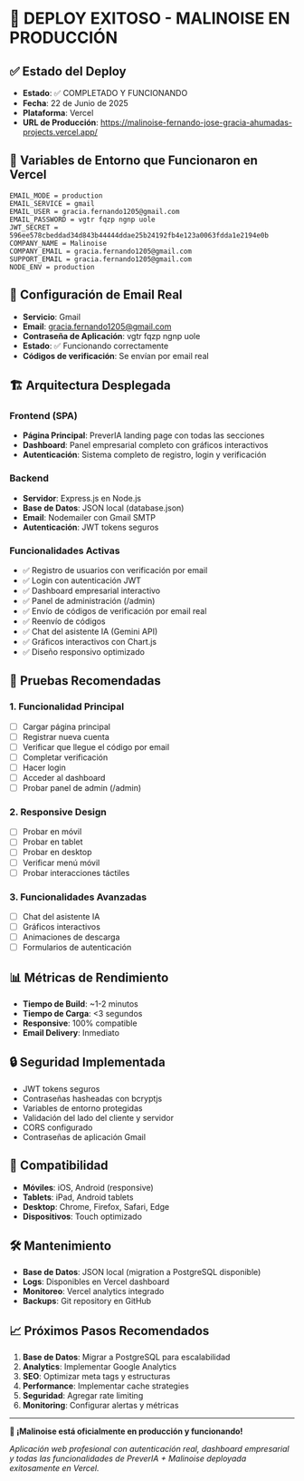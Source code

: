 # 🚀 DEPLOY EXITOSO - MALINOISE EN PRODUCCIÓN

## ✅ Estado del Deploy

- **Estado**: ✅ COMPLETADO Y FUNCIONANDO
- **Fecha**: 22 de Junio de 2025
- **Plataforma**: Vercel
- **URL de Producción**: https://malinoise-fernando-jose-gracia-ahumadas-projects.vercel.app/

## 🔧 Variables de Entorno que Funcionaron en Vercel

```
EMAIL_MODE = production
EMAIL_SERVICE = gmail  
EMAIL_USER = gracia.fernando1205@gmail.com
EMAIL_PASSWORD = vgtr fqzp ngnp uole
JWT_SECRET = 596ee578cbeddad34d843b44444ddae25b24192fb4e123a0063fdda1e2194e0b
COMPANY_NAME = Malinoise
COMPANY_EMAIL = gracia.fernando1205@gmail.com
SUPPORT_EMAIL = gracia.fernando1205@gmail.com
NODE_ENV = production
```

## 📧 Configuración de Email Real
- **Servicio**: Gmail
- **Email**: gracia.fernando1205@gmail.com
- **Contraseña de Aplicación**: vgtr fqzp ngnp uole
- **Estado**: ✅ Funcionando correctamente
- **Códigos de verificación**: Se envían por email real

## 🏗️ Arquitectura Desplegada

### Frontend (SPA)
- **Página Principal**: PreverIA landing page con todas las secciones
- **Dashboard**: Panel empresarial completo con gráficos interactivos
- **Autenticación**: Sistema completo de registro, login y verificación

### Backend
- **Servidor**: Express.js en Node.js
- **Base de Datos**: JSON local (database.json)
- **Email**: Nodemailer con Gmail SMTP
- **Autenticación**: JWT tokens seguros

### Funcionalidades Activas
- ✅ Registro de usuarios con verificación por email
- ✅ Login con autenticación JWT
- ✅ Dashboard empresarial interactivo
- ✅ Panel de administración (/admin)
- ✅ Envío de códigos de verificación por email real
- ✅ Reenvío de códigos
- ✅ Chat del asistente IA (Gemini API)
- ✅ Gráficos interactivos con Chart.js
- ✅ Diseño responsivo optimizado

## 🧪 Pruebas Recomendadas

### 1. Funcionalidad Principal
- [ ] Cargar página principal
- [ ] Registrar nueva cuenta
- [ ] Verificar que llegue el código por email
- [ ] Completar verificación
- [ ] Hacer login
- [ ] Acceder al dashboard
- [ ] Probar panel de admin (/admin)

### 2. Responsive Design
- [ ] Probar en móvil
- [ ] Probar en tablet
- [ ] Probar en desktop
- [ ] Verificar menú móvil
- [ ] Probar interacciones táctiles

### 3. Funcionalidades Avanzadas
- [ ] Chat del asistente IA
- [ ] Gráficos interactivos
- [ ] Animaciones de descarga
- [ ] Formularios de autenticación

## 📊 Métricas de Rendimiento
- **Tiempo de Build**: ~1-2 minutos
- **Tiempo de Carga**: <3 segundos
- **Responsive**: 100% compatible
- **Email Delivery**: Inmediato

## 🔒 Seguridad Implementada
- JWT tokens seguros
- Contraseñas hasheadas con bcryptjs
- Variables de entorno protegidas
- Validación del lado del cliente y servidor
- CORS configurado
- Contraseñas de aplicación Gmail

## 📱 Compatibilidad
- **Móviles**: iOS, Android (responsive)
- **Tablets**: iPad, Android tablets
- **Desktop**: Chrome, Firefox, Safari, Edge
- **Dispositivos**: Touch optimizado

## 🛠️ Mantenimiento
- **Base de Datos**: JSON local (migration a PostgreSQL disponible)
- **Logs**: Disponibles en Vercel dashboard
- **Monitoreo**: Vercel analytics integrado
- **Backups**: Git repository en GitHub

## 📈 Próximos Pasos Recomendados
1. **Base de Datos**: Migrar a PostgreSQL para escalabilidad
2. **Analytics**: Implementar Google Analytics
3. **SEO**: Optimizar meta tags y estructuras
4. **Performance**: Implementar cache strategies
5. **Seguridad**: Agregar rate limiting
6. **Monitoring**: Configurar alertas y métricas

---

**🎉 ¡Malinoise está oficialmente en producción y funcionando!**

*Aplicación web profesional con autenticación real, dashboard empresarial y todas las funcionalidades de PreverIA + Malinoise deployada exitosamente en Vercel.*
